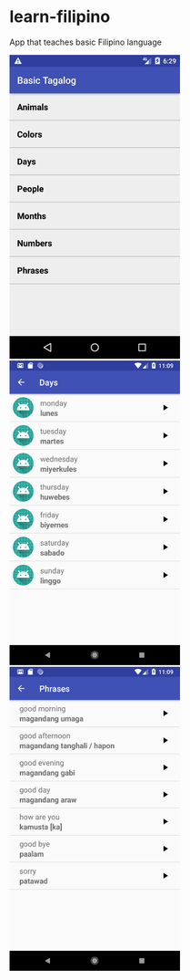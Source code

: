 # learn-filipino
App that teaches basic Filipino language

<img src="img/screenshot.png" width="300">
<img src="img/screenshot2.png" width="300">
<img src="img/screenshot3.png" width="300">

